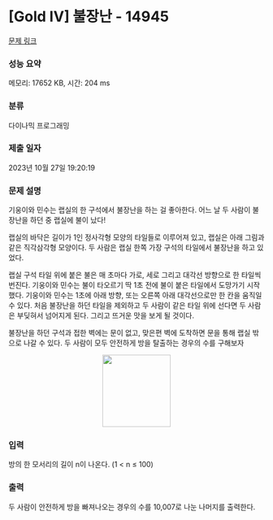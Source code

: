 # [Gold IV] 불장난 - 14945 

[문제 링크](https://www.acmicpc.net/problem/14945) 

### 성능 요약

메모리: 17652 KB, 시간: 204 ms

### 분류

다이나믹 프로그래밍

### 제출 일자

2023년 10월 27일 19:20:19

### 문제 설명

<p>기웅이와 민수는 랩실의 한 구석에서 불장난을 하는 걸 좋아한다. 어느 날 두 사람이 불장난을 하던 중 랩실에 불이 났다!</p>

<p>랩실의 바닥은 길이가 1인 정사각형 모양의 타일들로 이루어져 있고, 랩실은 아래 그림과 같은 직각삼각형 모양이다. 두 사람은 랩실 한쪽 가장 구석의 타일에서 불장난을 하고 있었다.</p>

<p>랩실 구석 타일 위에 붙은 불은 매 초마다 가로, 세로 그리고 대각선 방향으로 한 타일씩 번진다. 기웅이와 민수는 불이 타오르기 딱 1초 전에 불이 붙은 타일에서 도망가기 시작했다. 기웅이와 민수는 1초에 아래 방향, 또는 오른쪽 아래 대각선으로만 한 칸을 움직일 수 있다. 처음 불장난을 하던 타일을 제외하고 두 사람이 같은 타일 위에 선다면 두 사람은 부딪혀서 넘어지게 된다. 그리고 뜨거운 맛을 보게 될 것이다.</p>

<p>불장난을 하던 구석과 접한 벽에는 문이 없고, 맞은편 벽에 도착하면 문을 통해 랩실 밖으로 나갈 수 있다. 두 사람이 모두 안전하게 방을 탈출하는 경우의 수를 구해보자</p>

<p style="text-align:center"><img alt="" src="https://onlinejudgeimages.s3-ap-northeast-1.amazonaws.com/problem/14945/2.png" style="height:142px; width:134px"></p>

### 입력 

 <p>방의 한 모서리의 길이 n이 나온다. (1 < n ≤ 100)</p>

### 출력 

 <p>두 사람이 안전하게 방을 빠져나오는 경우의 수를 10,007로 나눈 나머지를 출력한다.</p>

